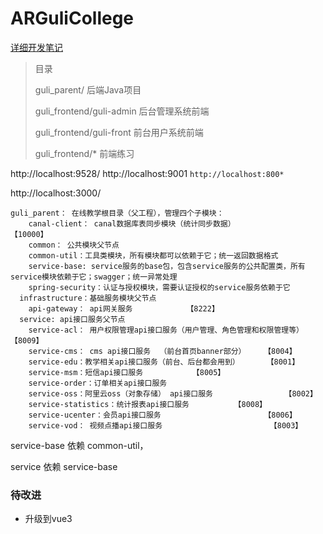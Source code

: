 # ARGuliCollege



[详细开发笔记](./GuliCollege.md)



> 目录
>
> guli_parent/		后端Java项目
>
> guli_frontend/guli-admin 	后台管理系统前端
>
> guli_frontend/guli-front     前台用户系统前端
>
> guli_frontend/*			  前端练习	

http://localhost:9528/  http://localhost:9001  `http://localhost:800*`

http://localhost:3000/



```
guli_parent： 在线教学根目录（父工程），管理四个子模块：
	canal-client： canal数据库表同步模块（统计同步数据）				【10000】
	common： 公共模块父节点
    common-util：工具类模块，所有模块都可以依赖于它；统一返回数据格式
    service-base: service服务的base包，包含service服务的公共配置类，所有service模块依赖于它；swagger；统一异常处理
    spring-security：认证与授权模块，需要认证授权的service服务依赖于它
  infrastructure：基础服务模块父节点
    api-gateway： api网关服务			【8222】
  service: api接口服务父节点  
  	service-acl： 用户权限管理api接口服务（用户管理、角色管理和权限管理等）【8009】
    service-cms： cms api接口服务  （前台首页banner部分）	【8004】
    service-edu：教学相关api接口服务（前台、后台都会用到）		【8001】
    service-msm：短信api接口服务			【8005】
    service-order：订单相关api接口服务
    service-oss：阿里云oss（对象存储） api接口服务  				【8002】
    service-statistics：统计报表api接口服务			【8008】
    service-ucenter：会员api接口服务						【8006】
    service-vod： 视频点播api接口服务						【8003】
```

service-base 依赖 common-util，

service 依赖 service-base



### 待改进

-  升级到vue3